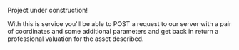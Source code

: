 Project under construction!

With this is service you'll be able to POST a request to our server with a pair of coordinates and some additional parameters and get back in return a professional valuation for the asset described.